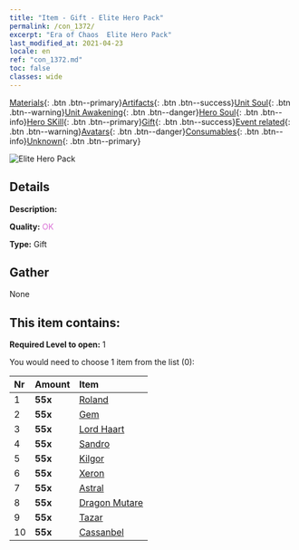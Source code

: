 ```yaml
---
title: "Item - Gift - Elite Hero Pack"
permalink: /con_1372/
excerpt: "Era of Chaos  Elite Hero Pack"
last_modified_at: 2021-04-23
locale: en
ref: "con_1372.md"
toc: false
classes: wide
---
```

 [Materials](/Items/){: .btn .btn--primary}[Artifacts](/Items/Artifacts/){: .btn .btn--success}[Unit Soul](/Items/UnitSoul/){: .btn .btn--warning}[Unit Awakening](/Items/UnitAwakening/){: .btn .btn--danger}[Hero Soul](/Items/HeroSoul/){: .btn .btn--info}[Hero SKill](/Items/HeroSkill/){: .btn .btn--primary}[Gift](/Items/Gift/){: .btn .btn--success}[Event related](/Items/Events/){: .btn .btn--warning}[Avatars](/Items/Avatars/){: .btn .btn--danger}[Consumables](/Items/Consumables/){: .btn .btn--info}[Unknown](/Items/Unknown/){: .btn .btn--primary}

 ![Elite Hero Pack](/images/t/i_907065.png)

## Details
 **Description:** 

 **Quality:** <span style="color: #DA70D6">OK</span>

 **Type:** Gift

## Gather

  None

## This item contains:

 **Required Level to open:** 1

 You would need to choose 1 item from the list (0):

  | Nr | Amount |     Item    |
  |:---|:-------|:------------|
  | 1 |  **55x** | [Roland](/Items/her_362/) |  | 
  | 2 |  **55x** | [Gem](/Items/her_369/) |  | 
  | 3 |  **55x** | [Lord Haart](/Items/her_370/) |  | 
  | 4 |  **55x** | [Sandro](/Items/her_371/) |  | 
  | 5 |  **55x** | [Kilgor](/Items/her_374/) |  | 
  | 6 |  **55x** | [Xeron](/Items/her_383/) |  | 
  | 7 |  **55x** | [Astral](/Items/her_388/) |  | 
  | 8 |  **55x** | [Dragon Mutare](/Items/her_390/) |  | 
  | 9 |  **55x** | [Tazar](/Items/her_393/) |  | 
  | 10 |  **55x** | [Cassanbel](/Items/her_396/) |  | 
